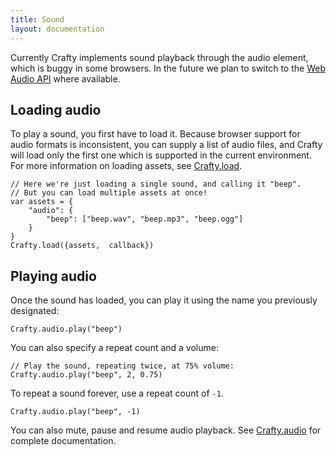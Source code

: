 ```yaml
---
title: Sound
layout: documentation
---
```


Currently Crafty implements sound playback through the audio element, which is buggy in some browsers.  In the future we plan to switch to the [Web Audio API](https://developer.mozilla.org/en-US/docs/Web/API/Web_Audio_API) where available.

## Loading audio

To play a sound, you first have to load it.  Because browser support for audio formats is inconsistent, you can supply a list of audio files, and Crafty will load only the first one which is supported in the current environment.  For more information on loading assets, see [Crafty.load](/api/Crafty-loader.html).


```
// Here we're just loading a single sound, and calling it "beep".
// But you can load multiple assets at once!
var assets = {
	"audio": {
		"beep": ["beep.wav", "beep.mp3", "beep.ogg"]
    }
}
Crafty.load({assets,  callback})
```

## Playing audio

Once the sound has loaded, you can play it using the name you previously designated:

```
Crafty.audio.play("beep")
```

You can also specify a repeat count and a volume:

```
// Play the sound, repeating twice, at 75% volume:
Crafty.audio.play("beep", 2, 0.75)
```

To repeat a sound forever, use a repeat count of `-1`.

```
Crafty.audio.play("beep", -1)
```

You can also mute, pause and resume audio playback.  See [Crafty.audio](/api/Crafty-audio.html) for complete documentation.